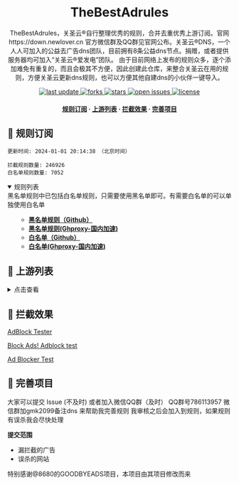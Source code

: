 <div align="center">
<h1 align="center">TheBestAdrules<br></h1>
  <p>TheBestAdrules，关圣云®自行整理优秀的规则，合并去重优秀上游订阅。官网https://down.newlover.cn 官方微信群及QQ群见官网公布。关圣云®DNS，一个人人可加入的公益去广告dns团队，目前拥有8条公益dns节点。捐赠，或者提供服务器均可加入“关圣云®爱发电”团队。 由于目前网络上发布的规则众多，逐个添加难免有重复的，而且会极其不方便，因此创建此仓库，来整合关圣云在用的规则，方便关圣云更新dns规则，也可以方便其他自建dns的小伙伴一键导入。
  </p>
</h1>
<p>
  <a href="https://github.com/guandasheng/TheBestAdrules">
    <img src="https://img.shields.io/github/last-commit/guandasheng/TheBestAdrules?style=flat-square" alt="last update" />
  </a>
  <a href="https://github.com/guandasheng/TheBestAdrules">
    <img src="https://img.shields.io/github/forks/guandasheng/TheBestAdrules?style=flat-square" alt="forks" />
  </a>
  <a href="https://github.com/guandasheng/TheBestAdrules">
    <img src="https://img.shields.io/github/stars/guandasheng/TheBestAdrules?style=flat-square" alt="stars" />
  </a>
  <a href="https://github.com/guandasheng/TheBestAdrules/issues/">
    <img src="https://img.shields.io/github/issues/guandasheng/TheBestAdrules?style=flat-square" alt="open issues" />
  </a>
  <a href="https://github.com/guandasheng/TheBestAdrules">
    <img src="https://img.shields.io/github/license/guandasheng/TheBestAdrules?style=flat-square" alt="license" />
  </a>
</p>

<h4>
    <a href="#a">规则订阅</a>
  <span> · </span>
    <a href="#b">上游列表</a>
  <span> · </span>
    <a href="#c">拦截效果</a>
  <span> · </span>
    <a href="#d">完善项目</a>
  </h4>

</div>

<h2 id="a">🎯 规则订阅</h2>

```
更新时间: 2024-01-01 20:14:38 （北京时间） 

拦截规则数量: 246926 
白名单规则数量: 7052 
``` 
<details open>
<summary>规则列表</summary>
<summary>黑名单规则中已包括白名单规则，只需要使用黑名单即可。有需要白名单的可以单独使用白名单</summary>
<ul>
  
- **[黑名单规则（Github）](https://raw.githubusercontent.com/guandasheng/TheBestAdrules/master/rules.txt)**
- **[黑名单规则(Ghproxy-国内加速)](https://mirror.ghproxy.com/raw.githubusercontent.com/guandasheng/TheBestAdrules/master/rules.txt)**
- **[白名单（Github）](https://raw.githubusercontent.com/guandasheng/TheBestAdrules/master/allow.txt)**
- **[白名单(Ghproxy-国内加速)](https://mirror.ghproxy.com/raw.githubusercontent.com/guandasheng/TheBestAdrules/master/allow.txt)**

</ul>
</details>

<h2 id="b">📔 上游列表</h2>
<details>
<summary>点击查看</summary>
<ul>

- [AdGuard规则](https://github.com/AdguardTeam/AdguardFilters)
- [Tv规则](https://perflyst.github.io/PiHoleBlocklist/SmartTV-AGH.txt)
- [yhosts规则](https://raw.githubusercontent.com/VeleSila/yhosts/master/hosts)
- [大圣净化规则](https://raw.githubusercontent.com/jdlingyu/ad-wars/master/hosts)
- [EasyPrivacy隐私保护规则](https://easylist-downloads.adblockplus.org/easyprivacy.txt)
- [乘风视频过滤规则](https://raw.githubusercontent.com/xinggsf/Adblock-Plus-Rule/master/mv.txt)
- [去APP下载提示规则](https://raw.githubusercontent.com/Noyllopa/NoAppDownload/master/NoAppDownload.txt)
- [d3ward规则](https://raw.githubusercontent.com/d3ward/toolz/master/src/d3host.adblock)
- [补充规则](https://github.com/guandasheng/TheBestAdrules)
- 其他关圣云®合并去重规则
</ul>
</details>

<h2 id="c">🚫 拦截效果</h2>

[AdBlock Tester](https://adblock-tester.com)

[Block Ads! Adblock test](https://blockads.fivefilters.org/)

[Ad Blocker Test](https://d3ward.github.io/toolz/adblock.html)

<h2 id="d">💬 完善项目</h2>

大家可以提交 Issue (不及时)
或者加入微信QQ群（及时）
QQ群号786113957
微信群加gmk2099备注dns
来帮助我完善规则 我审核之后会加入到规则，如果规则有误杀我会尽快处理



**提交范围**

- 漏拦截的广告
- 误杀的网站

特别感谢@8680的GOODBYEADS项目，本项目由其项目修改而来

